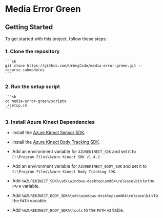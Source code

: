 # Media Error Green

## Getting Started

To get started with this project, follow these steps:

### 1. Clone the repository
    ```sh
    git clone https://github.com/UrAvgCode/media-error-green.git --recurse-submodules
    ```

### 2. Run the setup script
    ```sh
    cd media-error-green/scripts
    ./setup.sh
    ```

### 3. Install Azure Kinect Dependencies
* Install the [Azure Kinect Sensor SDK](https://download.microsoft.com/download/d/c/1/dc1f8a76-1ef2-4a1a-ac89-a7e22b3da491/Azure%20Kinect%20SDK%201.4.2.exe).
* Install the [Azure Kinect Body Tracking SDK](https://www.microsoft.com/en-us/download/details.aspx?id=104221).
* Add an environment variable for `AZUREKINECT_SDK` and set it to `C:\Program Files\Azure Kinect SDK v1.4.2`.
* Add an environment variable for `AZUREKINECT_BODY_SDK` and set it to `C:\Program Files\Azure Kinect Body Tracking SDK`.


* Add `%AZUREKINECT_SDK%\sdk\windows-desktop\amd64\release\bin` to the `PATH` variable.
* Add `%AZUREKINECT_BODY_SDK%\sdk\windows-desktop\amd64\release\bin` to the `PATH` variable.
* Add `%AZUREKINECT_BODY_SDK%\tools` to the `PATH` variable.
